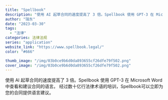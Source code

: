 ```yaml
---
title: "Spellbook"
description: "使用 AI 起草合同的速度提高了 3 倍。Spellbook 使用 GPT-3 在 Microsoft Word 中查看"
author: "瑞东"
date: "2023-03-30"
tags:
  - "法律"
categories: 法律法规
series: "application"
website_link: "https://www.spellbook.legal/"
color: "#666"

thumb_image: "/img/03b0ce9b6d0da893655cf26dfe79f502.png"
cover_image: "/img/03b0ce9b6d0da893655cf26dfe79f502.png"
---
```


使用 AI 起草合同的速度提高了 3 倍。Spellbook 使用 GPT-3 在 Microsoft Word 中查看和建议合同的语言。 经过数十亿行法律术语的培训，Spellbook可以立即为您的合同提供语言建议。 